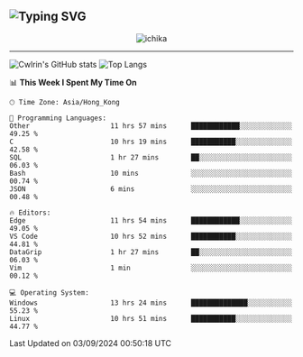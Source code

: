 ![Typing SVG](https://readme-typing-svg.demolab.com?font=Jost&size=24&pause=1000&color=7799EE&vCenter=true&multiline=true&random=false&width=435&height=100&lines=Hi+there;I'm+Sakurakouji+Nanaha;You+can+also+tell+me+Cwlrin%E2%98%86)
---
<p align="center">
  <img src="https://image.cwlrin.wiki/images/2024/06/17/Happy-Birthday2023---.png" alt="ichika" border="0" />
</p>

---
![Cwlrin's GitHub stats](https://github-readme-stats.vercel.app/api?username=cwlrin&show_icons=true&theme=buefy)
![Top Langs](https://github-readme-stats.vercel.app/api/top-langs/?username=cwlrin&layout=compact&hide=html,css)

<!--START_SECTION:waka-->
📊 **This Week I Spent My Time On** 

```text
🕑︎ Time Zone: Asia/Hong_Kong

💬 Programming Languages: 
Other                    11 hrs 57 mins      ████████████░░░░░░░░░░░░░   49.25 % 
C                        10 hrs 19 mins      ███████████░░░░░░░░░░░░░░   42.58 % 
SQL                      1 hr 27 mins        ██░░░░░░░░░░░░░░░░░░░░░░░   06.03 % 
Bash                     10 mins             ░░░░░░░░░░░░░░░░░░░░░░░░░   00.74 % 
JSON                     6 mins              ░░░░░░░░░░░░░░░░░░░░░░░░░   00.48 % 

🔥 Editors: 
Edge                     11 hrs 54 mins      ████████████░░░░░░░░░░░░░   49.05 % 
VS Code                  10 hrs 52 mins      ███████████░░░░░░░░░░░░░░   44.81 % 
DataGrip                 1 hr 27 mins        ██░░░░░░░░░░░░░░░░░░░░░░░   06.03 % 
Vim                      1 min               ░░░░░░░░░░░░░░░░░░░░░░░░░   00.12 % 

💻 Operating System: 
Windows                  13 hrs 24 mins      ██████████████░░░░░░░░░░░   55.23 % 
Linux                    10 hrs 51 mins      ███████████░░░░░░░░░░░░░░   44.77 % 
```


 Last Updated on 03/09/2024 00:50:18 UTC
<!--END_SECTION:waka-->
